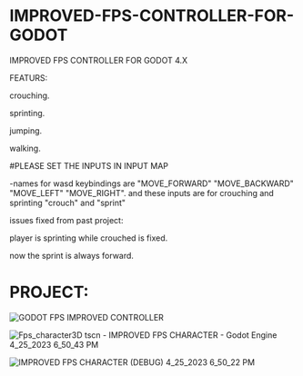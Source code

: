 # IMPROVED-FPS-CONTROLLER-FOR-GODOT

IMPROVED FPS CONTROLLER FOR GODOT 4.X


FEATURS:

crouching.

sprinting.

jumping.

walking.

#PLEASE SET THE INPUTS IN INPUT MAP 


-names for wasd keybindings are "MOVE_FORWARD" "MOVE_BACKWARD" "MOVE_LEFT" "MOVE_RIGHT". and these inputs are for crouching and sprinting "crouch" and "sprint"

issues fixed from past project:

player is sprinting while crouched is fixed.

now the sprint is always forward.



# PROJECT:
![GODOT FPS IMPROVED CONTROLLER](https://user-images.githubusercontent.com/104206467/234285687-7b4534bf-7833-482b-b541-7429d4bf64c7.png)


![Fps_character3D tscn - IMPROVED FPS CHARACTER - Godot Engine 4_25_2023 6_50_43 PM](https://user-images.githubusercontent.com/104206467/234289599-8d56016c-b2ac-42e5-8325-896e758ec1f0.png)


![IMPROVED FPS CHARACTER (DEBUG) 4_25_2023 6_50_22 PM](https://user-images.githubusercontent.com/104206467/234289748-7c53757f-ccbc-428a-a356-cd7ad9e953c6.png)
